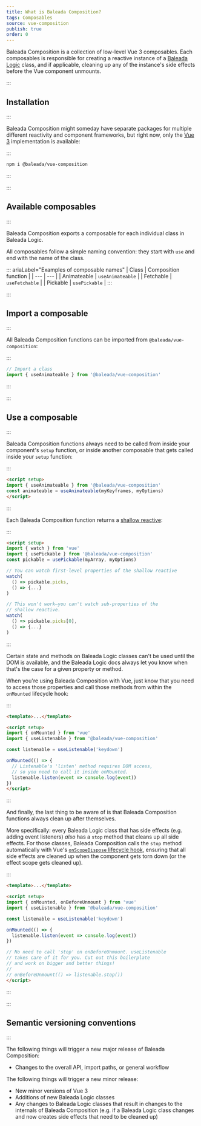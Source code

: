 ```yaml
---
title: What is Baleada Composition?
tags: Composables
source: vue-composition
publish: true
order: 0
---
```


Baleada Composition is a collection of low-level Vue 3 composables. Each composables is responsible for creating a reactive instance of a [Baleada Logic](/docs/logic) class, and if applicable, cleaning up any of the instance's side effects before the Vue component unmounts.


:::
## Installation
:::

Baleada Composition might someday have separate packages for multiple different reactivity and component frameworks, but right now, only the [Vue 3](https://v3.vuejs.org) implementation is available:

:::
```bash
npm i @baleada/vue-composition
```
:::


:::
## Available composables
:::

Baleada Composition exports a composable for each individual class in Baleada Logic.

All composables follow a simple naming convention: they start with `use` and end with the name of the class.

::: ariaLabel="Examples of composable names"
| Class | Composition function |
| --- | --- |
| Animateable | `useAnimateable` |
| Fetchable | `useFetchable` |
| Pickable | `usePickable` |
:::


:::
## Import a composable
:::

All Baleada Composition functions can be imported from `@baleada/vue-composition`:

:::
```js
// Import a class
import { useAnimateable } from '@baleada/vue-composition'
```
:::


:::
## Use a composable
:::

Baleada Composition functions always need to be called from inside your component's `setup` function, or inside another composable that gets called inside your `setup` function:

:::
```html
<script setup>
import { useAnimateable } from '@baleada/vue-composition'
const animateable = useAnimateable(myKeyframes, myOptions)
</script>
```
:::

Each Baleada Composition function returns a [shallow reactive](https://vuejs.org/api/reactivity-advanced.html#shallowreactive):

:::
```html
<script setup>
import { watch } from 'vue'
import { usePickable } from '@baleada/vue-composition'
const pickable = usePickable(myArray, myOptions)

// You can watch first-level properties of the shallow reactive
watch(
  () => pickable.picks,
  () => {...}
)

// This won't work—you can't watch sub-properties of the
// shallow reactive.
watch(
  () => pickable.picks[0],
  () => {...}
)
```
:::

Certain state and methods on Baleada Logic classes can't be used until the DOM is available, and the Baleada Logic docs always let you know when that's the case for a given property or method.

When you're using Baleada Composition with Vue, just know that you need to access those properties and call those methods from within the `onMounted` lifecycle hook:

:::
```html
<template>...</template>

<script setup>
import { onMounted } from 'vue'
import { useListenable } from '@baleada/vue-composition'

const listenable = useListenable('keydown')

onMounted(() => {
  // Listenable's 'listen' method requires DOM access,
  // so you need to call it inside onMounted.
  listenable.listen(event => console.log(event))
})
</script>
```
:::

And finally, the last thing to be aware of is that Baleada Composition functions always clean up after themselves.

More specifically: every Baleada Logic class that has side effects (e.g. adding event listeners) _also_ has a `stop` method that cleans up all side effects. For those classes, Baleada Composition calls the `stop` method automatically with Vue's [`onScopeDispose` lifecycle hook](https://vuejs.org/api/reactivity-advanced.html#onscopedispose), ensuring that all side effects are cleaned up when the component gets torn down (or the effect scope gets cleaned up).

:::
```html
<template>...</template>

<script setup>
import { onMounted, onBeforeUnmount } from 'vue'
import { useListenable } from '@baleada/vue-composition'

const listenable = useListenable('keydown')

onMounted(() => {
  listenable.listen(event => console.log(event))
})

// No need to call 'stop' on onBeforeUnmount. useListenable
// takes care of it for you. Cut out this boilerplate
// and work on bigger and better things!
//
// onBeforeUnmount(() => listenable.stop())
</script>
```
:::


:::
## Semantic versioning conventions
:::

The following things will trigger a new major release of Baleada Composition:
- Changes to the overall API, import paths, or general workflow

The following things will trigger a new minor release:
- New minor versions of Vue 3
- Additions of new Baleada Logic classes
- Any changes to Baleada Logic classes that result in changes to the internals of Baleada Composition (e.g. if a Baleada Logic class changes and now creates side effects that need to be cleaned up)

